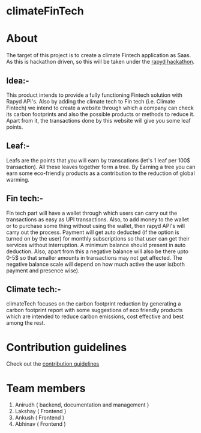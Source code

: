 # climateFinTech

# About
The target of this project is to create a climate Fintech application as Saas.
As this is hackathon driven, so this will be taken under the [rapyd hackathon](https://rapyd.hackerearth.com/).

## Idea:-
This product intends to provide a fully functioning Fintech solution with Rapyd API's.
Also by adding the climate tech to Fin tech (i.e. Climate Fintech) we intend to create a 
website through which a company can check its carbon footprints and also the possible products or methods to reduce it.
Apart from it, the transactions done by this website will give you some leaf points.

## Leaf:-
Leafs are the points that you will earn by transcations (let's 1 leaf per 100$ transaction).
All these leaves together form a tree.
By Earning a tree you can earn some eco-friendly products as a contribution to the reduction of global warming.

## Fin tech:-
Fin tech part will have a wallet through which users can carry out the transactions as easy as UPI transactions.
Also, to add money to the wallet or to purchase some thing without using the wallet, then rapyd API's will carry out the process.
Payment will get auto deducted (if the option is turned on by the user) for monthly subscriptions so that user can get their services without interruption.
A minimum balance should present in auto deduction.
Also, apart from this a negative balance will also be there upto 0-5$ so that smaller amounts in transactions may not get affected.
The negative balance scale will depend on how much active the user is(both payment and presence wise).

## Climate tech:-
climateTech focuses on the carbon footprint reduction by generating a carbon footprint report with some suggestions of eco friendly products which are intended
to reduce carbon emissions, cost effective and best among the rest.

# Contribution guidelines
Check out the [contribution guidelines](https://github.com/Anirudh3167/climateFinTech/blob/main/Contribution.md)

# Team members

1. Anirudh ( backend, documentation and management )
2. Lakshay ( Frontend )
3. Ankush ( Frontend )
4. Abhinav ( Frontend )
